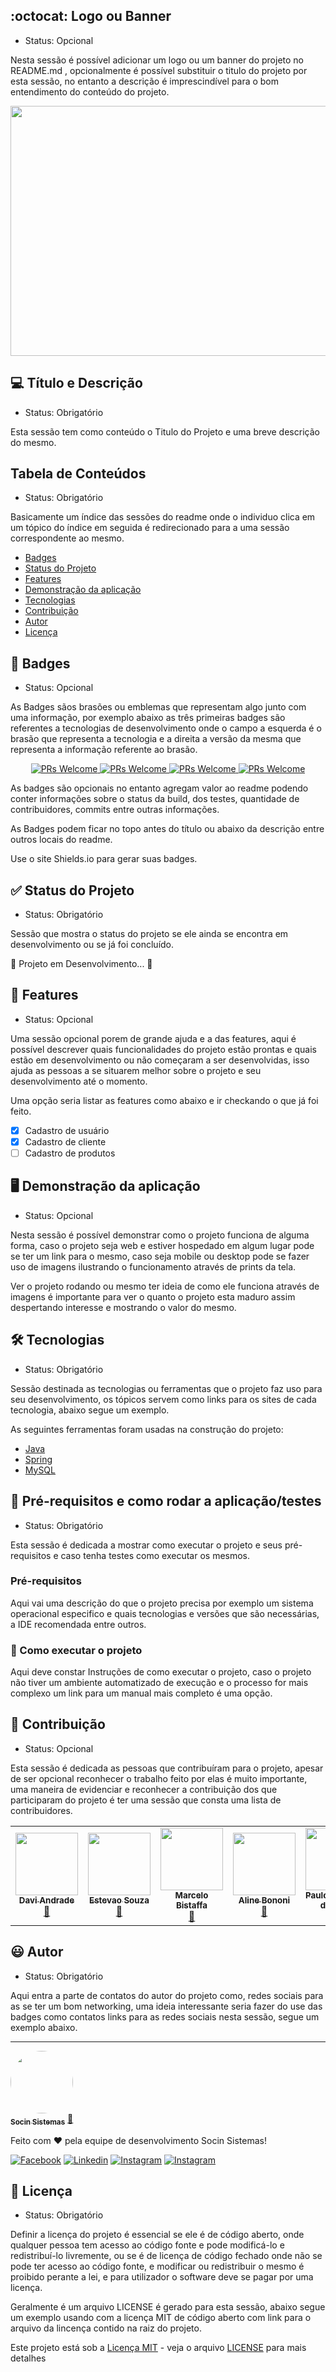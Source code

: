 
## :octocat: Logo ou Banner 

- Status: Opcional

Nesta sessão é possível adicionar um logo ou um banner do projeto no README.md , opcionalmente é possível substituir o titulo do projeto por esta sessão, no entanto a descrição é imprescindível para o bom entendimento do conteúdo do projeto.


 <p align="center">
<img src="https://static.wixstatic.com/media/b62a2d_974c250fd60542b1b2195291096a6c91~mv2.png" width="750px" height="400px"/></p>
    



## 💻 Título e Descrição
- Status: Obrigatório

Esta sessão tem como conteúdo o Titulo do Projeto e uma breve descrição do mesmo.

## Tabela de Conteúdos

- Status: Obrigatório

Basicamente um índice das sessões do readme onde o individuo clica em um tópico do índice em seguida é redirecionado para a uma sessão correspondente ao mesmo.

- [Badges](#-Badges)
- [Status do Projeto](#-Status-do-Projeto)
- [Features](#-Features)
- [Demonstração da aplicação](#-Demonstração-da-aplicação)
- [Tecnologias](#-Tecnologias)
- [Contribuição](#-Contribuição)
- [Autor](#-Autor)
- [Licença](#-Licença)





## 🌠 Badges

- Status: Opcional

As Badges sãos brasões ou emblemas que representam algo junto com uma informação, por exemplo abaixo as três primeiras badges são referentes a tecnologias de desenvolvimento onde o campo a esquerda é o brasão que representa a tecnologia e a direita  a versão da mesma que representa a informação referente ao brasão.

<p align="center"> 
  <a href="https://www.java.com">
    <img src="https://img.shields.io/badge/Java%201.8-ED8B00?style=for-the-badge&logo=java&logoColor=white" alt="PRs Welcome">
  </a>
 <a href="http://makeapullrequest.com">
    <img src="https://img.shields.io/badge/DJANGO-3.1.6-ff1709?style=for-the-badge&logo=django&logoColor=white&color=43853D&labelColor=43853D" alt="PRs Welcome">
  </a>
 <a href="https://www.mysql.com">
    <img src="https://img.shields.io/badge/MySQL-1.7-316192?style=for-the-badge&logo=mysql&logoColor=white&color=316192&labelColor=316192" alt="PRs Welcome">
  </a>
 <a href="http://makeapullrequest.com">
    <img src="https://img.shields.io/badge/sublime_text_4.2.2-%23575757.svg?&style=for-the-badge&logo=sublime-text&logoColor=important" alt="PRs Welcome">
  </a>
 
 </p>

As badges são opcionais no entanto agregam valor ao readme podendo conter informações sobre o status da build, dos testes,  quantidade de contribuidores, commits entre outras informações.

As Badges podem ficar no topo antes do título ou abaixo da descrição entre outros locais do readme. 

Use o site Shields.io para gerar suas badges.



## ✅ Status do Projeto

- Status: Obrigatório

Sessão que mostra o status do projeto se ele ainda se encontra em desenvolvimento ou se já foi concluído.

🚧 Projeto em Desenvolvimento... 🚧



## 💫 Features

- Status: Opcional

Uma sessão opcional porem de grande ajuda e a das features, aqui é possível descrever quais funcionalidades do projeto estão prontas e quais estão em desenvolvimento ou não começaram a ser desenvolvidas, isso ajuda as pessoas a se situarem melhor sobre o projeto e seu desenvolvimento até o momento.

Uma opção seria listar as features como abaixo e ir checkando o que já foi feito.

- [x] Cadastro de usuário
- [x] Cadastro de cliente
- [ ] Cadastro de produtos

## 🖥 Demonstração da aplicação

- Status: Opcional

Nesta sessão é possível demonstrar como o projeto funciona de alguma forma, caso o projeto seja web e estiver hospedado em algum lugar pode se ter um link para o mesmo, caso seja mobile ou desktop pode se fazer uso de imagens ilustrando o funcionamento através de prints da tela.

Ver o projeto rodando ou mesmo ter ideia de como ele funciona através de imagens é importante para ver o quanto o projeto esta maduro assim despertando interesse e mostrando o valor do mesmo.

## 🛠 Tecnologias

- Status: Obrigatório

Sessão destinada as tecnologias ou ferramentas que o projeto faz uso para seu desenvolvimento, os tópicos servem como links para os sites de cada tecnologia, abaixo segue um exemplo.

As seguintes ferramentas foram usadas na construção do projeto:

- [Java](https://www.java.com)
- [Spring](https://spring.io)
- [MySQL](https://www.mysql.com)

## 🎲 Pré-requisitos e como rodar a aplicação/testes

- Status: Obrigatório

Esta sessão é dedicada a mostrar como executar o projeto e seus pré-requisitos e caso tenha testes como executar os mesmos.

###  Pré-requisitos

Aqui vai uma descrição do que o projeto precisa por exemplo um sistema operacional especifico e quais tecnologias e versões que são necessárias, a IDE recomendada entre outros.

### 🚀 Como executar o projeto

Aqui deve constar Instruções de como executar o projeto, caso o projeto não tiver um ambiente automatizado de execução e o processo for mais complexo um link para um manual mais completo é uma opção.


## 🤝 Contribuição

- Status: Opcional

Esta sessão é dedicada as pessoas que contribuíram para o projeto, apesar de ser opcional reconhecer o trabalho feito por elas é muito importante, uma maneira de evidenciar e reconhecer a contribuição dos que participaram do projeto é ter uma sessão que consta uma lista de contribuidores.



<table>
  <tr>
   <td align="center"><a href=https://github.com/DavidaSilva79><img src="https://avatars.githubusercontent.com/u/45698040?v=4" width="100px;" alt=""/><br /><sub><b>Davi  Andrade</b></sub></a><br /><a href="#" title="Code">👀</a></td>
   <td align="center"><a href=https://github.com/ecangussu><img src="https://avatars.githubusercontent.com/u/60893574?v=4" width="100px;" alt=""/><br /><sub><b>Estevao Souza</b></sub></a><br /><a href="#" title="Code">👀</a></td>
    <td align="center"><a href="https://github.com/bistaffa"><img src="https://avatars.githubusercontent.com/u/30552771?v=4" width="100px;" alt=""/><br /><sub><b>Marcelo Bistaffa</b></sub></a><br /><a href="#" title="Code">👀</a></td>
    <td align="center"><a href="https://github.com/BononiAline"><img src="https://avatars.githubusercontent.com/u/50929356?v=4" width="100px;" alt=""/><br /><sub><b>Aline Bononi</b></sub></a><br /><a href="#" title="Code">👀</a></td>    
    <td align="center"><a href="https://github.com/pmata"><img src="https://avatars.githubusercontent.com/u/928861?v=4?s=100" width="100px;" alt=""/><br /><sub><b>Paulo Henrique da Mata</b></sub></a><br /><a href="https://github.com/socin-econect/econect/pulls?q=is%3Apr+reviewed-by%3Apmata" title="Reviewed Pull Requests">👀</a></td>
    <td align="center"><a href="https://github.com/valdirsantilli"><img src="https://avatars.githubusercontent.com/u/1787469?v=4" width="100px;" alt=""/><br /><sub><b>Valdir Santili</b></sub></a><br /><a href="#" title="Code">👀</a></td> 
    <td align="center"><a href="https://github.com/lbassoli"><img src="https://avatars.githubusercontent.com/u/19332278?v=4?s=100" width="100px;" alt=""/><br /><sub><b>lbassoli</b></sub></a><br /><a href="https://github.com/socin-econect/econect/pulls?q=is%3Apr+reviewed-by%3Albassoli" title="Reviewed Pull Requests">👀</a> <a href="https://github.com/socin-econect/econect/commits?author=lbassoli" title="Code">💻</a></td>
    <td align="center"><a href="https://github.com/pedrobianco"><img src="https://avatars.githubusercontent.com/u/27033867?v=4?s=100" width="100px;" alt=""/><br /><sub><b>Pedro Bianco</b></sub></a><br /><a href="https://github.com/socin-econect/econect/commits?author=pedrobianco" title="Code">💻</a></td>
  </tr>
</table>


## 😃 Autor

- Status: Obrigatório

Aqui entra a parte de contatos do autor do projeto como, redes sociais para as se ter um bom networking, uma ideia interessante seria fazer do use das badges como contatos links para as redes sociais nesta sessão, segue um exemplo abaixo.

---

<a href="https://www.socin.com.br/">
 <img style="border-radius: 50%;" src="https://avatars.githubusercontent.com/u/48964967?v=4" width="100px;" alt=""/>
 <br />
 <sub><b>Socin Sistemas</b></sub></a> <a href="https://www.socin.com.br/" title="Socin">🚀</a>
 
 Feito com ❤️  pela equipe de desenvolvimento Socin Sistemas!
 
 <a href="https://www.facebook.com/socinsistemas"><img src="https://img.shields.io/badge/Facebook-1877F2?style=for-the-badge&logo=facebook&logoColor=white" alt="Facebook"></a>
<a href="https://www.linkedin.com/company/socinsistemas/"><img src="https://img.shields.io/badge/LinkedIn-0077B5?style=for-the-badge&logo=linkedin&logoColor=white" alt="Linkedin"></a>
<a href="https://www.instagram.com/socinsistemas/?hl=pt-br"><img src="https://img.shields.io/badge/Instagram-E4405F?style=for-the-badge&logo=instagram&logoColor=white" alt="Instagram"></a>
<a href="https://www.instagram.com/socinsistemas/?hl=pt-br"><img src="https://img.shields.io/badge/Java-ED8B00?style=for-the-badge&logo=java&logoColor=white" alt="Instagram"></a>


## 📝 Licença

- Status: Obrigatório

Definir a licença do projeto é essencial se ele é de código aberto, onde qualquer pessoa tem acesso ao código fonte e pode modificá-lo e redistribuí-lo livremente, ou se é de licença de código fechado onde não se pode ter acesso ao código fonte, e modificar ou redistribuir o mesmo é proibido perante a lei, e para utilizador o software deve se pagar por uma licença.

Geralmente é um arquivo LICENSE é gerado para esta sessão, abaixo segue um exemplo usando com a licença MIT de código aberto com link para o arquivo da lincença contido na raiz do projeto.


Este projeto está sob a [Licença MIT](./LICENSE) - veja o arquivo [LICENSE](./LICENSE) para mais detalhes
